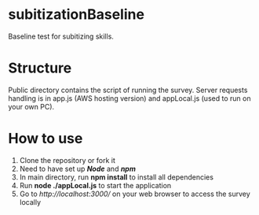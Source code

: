 # subitizationBaseline
 Baseline test for subitizing skills.

# Structure
Public directory contains the script of running the survey.
Server requests handling is in app.js (AWS hosting version) and appLocal.js (used to run on your own PC).

# How to use
1. Clone the repository or fork it
2. Need to have set up ***Node*** and ***npm***
3. In main directory, run **npm install** to install all dependencies
4. Run **node ./appLocal.js** to start the application
5. Go to _http://localhost:3000/_ on your web browser to access the survey locally
